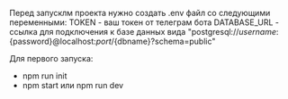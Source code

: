 Перед запусклм проекта нужно создать .env файл со следующими переменными:
TOKEN - ваш токен от телеграм бота
DATABASE_URL - ссылка для подключения к базе данных вида "postgresql://${username}:${password}@localhost:${port}/${dbname}?schema=public"

Для первого запуска:
- npm run init
- npm start или npm run dev 